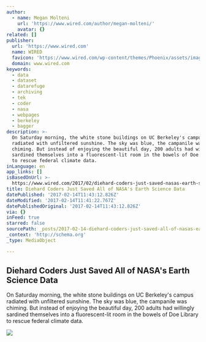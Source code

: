 ```yaml
---
author:
  - name: Megan Molteni
    url: 'https://www.wired.com/author/megan-molteni/'
    avatar: {}
related: []
publisher:
  url: 'https://www.wired.com'
  name: WIRED
  favicon: 'https://www.wired.com/wp-content/themes/Phoenix/assets/images/favicon.ico'
  domain: www.wired.com
keywords:
  - data
  - dataset
  - datarefuge
  - archiving
  - tek
  - coder
  - nasa
  - webpages
  - berkeley
  - bagger
description: >-
  On Saturday morning, the white stone buildings on UC Berkeley's campus
  radiated with unfiltered sunshine. The sky was blue, the campanile was
  chiming. But instead of enjoying the beautiful day, 200 adults had willingly
  sardined themselves into a fluorescent-lit room in the bowels of Doe Library
  to rescue federal climate data.
inLanguage: en
app_links: []
isBasedOnUrl: >-
  https://www.wired.com/2017/02/diehard-coders-just-saved-nasas-earth-science-data/
title: Diehard Coders Just Saved All of NASA's Earth Science Data
datePublished: '2017-02-14T11:43:12.826Z'
dateModified: '2017-02-14T11:41:22.767Z'
datePublishedOriginal: '2017-02-14T11:43:12.826Z'
via: {}
inFeed: true
starred: false
sourcePath: _posts/2017-02-14-diehard-coders-just-saved-all-of-nasas-earth-science-data.md
_context: 'http://schema.org'
_type: MediaObject

---
```

<article style=""><h1>Diehard Coders Just Saved All of NASA's Earth Science Data</h1><p>On Saturday morning, the white stone buildings on UC Berkeley's campus radiated with unfiltered sunshine. The sky was blue, the campanile was chiming. But instead of enjoying the beautiful day, 200 adults had willingly sardined themselves into a fluorescent-lit room in the bowels of Doe Library to rescue federal climate data.</p><img src="https://assets.wired.com/photos/w_2064/wp-content/uploads/2017/02/BerkeleyDataTA.jpg" /></article>